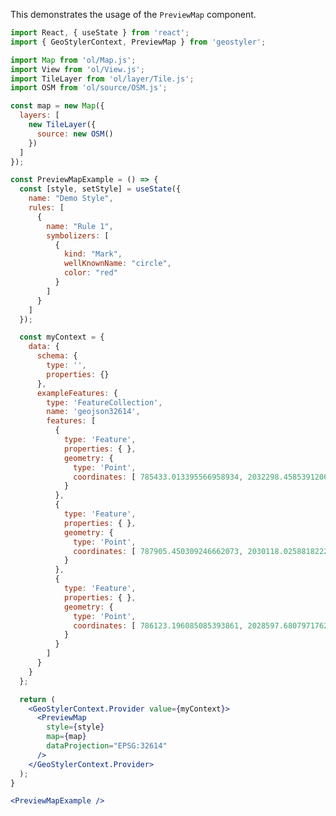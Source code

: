 <!--
 * Released under the BSD 2-Clause License
 *
 * Copyright © 2018-present, terrestris GmbH & Co. KG and GeoStyler contributors
 * All rights reserved.
 *
 * Redistribution and use in source and binary forms, with or without
 * modification, are permitted provided that the following conditions are met:
 *
 * * Redistributions of source code must retain the above copyright notice,
 *   this list of conditions and the following disclaimer.
 *
 * * Redistributions in binary form must reproduce the above copyright notice,
 *   this list of conditions and the following disclaimer in the documentation
 *   and/or other materials provided with the distribution.
 *
 * THIS SOFTWARE IS PROVIDED BY THE COPYRIGHT HOLDERS AND CONTRIBUTORS "AS IS"
 * AND ANY EXPRESS OR IMPLIED WARRANTIES, INCLUDING, BUT NOT LIMITED TO, THE
 * IMPLIED WARRANTIES OF MERCHANTABILITY AND FITNESS FOR A PARTICULAR PURPOSE
 * ARE DISCLAIMED. IN NO EVENT SHALL THE COPYRIGHT HOLDER OR CONTRIBUTORS BE
 * LIABLE FOR ANY DIRECT, INDIRECT, INCIDENTAL, SPECIAL, EXEMPLARY, OR
 * CONSEQUENTIAL DAMAGES (INCLUDING, BUT NOT LIMITED TO, PROCUREMENT OF
 * SUBSTITUTE GOODS OR SERVICES; LOSS OF USE, DATA, OR PROFITS; OR BUSINESS
 * INTERRUPTION) HOWEVER CAUSED AND ON ANY THEORY OF LIABILITY, WHETHER IN
 * CONTRACT, STRICT LIABILITY, OR TORT (INCLUDING NEGLIGENCE OR OTHERWISE)
 * ARISING IN ANY WAY OUT OF THE USE OF THIS SOFTWARE, EVEN IF ADVISED OF THE
 * POSSIBILITY OF SUCH DAMAGE.
 *
-->

This demonstrates the usage of the `PreviewMap` component.

```jsx
import React, { useState } from 'react';
import { GeoStylerContext, PreviewMap } from 'geostyler';

import Map from 'ol/Map.js';
import View from 'ol/View.js';
import TileLayer from 'ol/layer/Tile.js';
import OSM from 'ol/source/OSM.js';

const map = new Map({
  layers: [
    new TileLayer({
      source: new OSM()
    })
  ]
});

const PreviewMapExample = () => {
  const [style, setStyle] = useState({
    name: "Demo Style",
    rules: [
      {
        name: "Rule 1",
        symbolizers: [
          {
            kind: "Mark",
            wellKnownName: "circle",
            color: "red"
          }
        ]
      }
    ]
  });

  const myContext = {
    data: {
      schema: {
        type: '',
        properties: {}
      },
      exampleFeatures: {
        type: 'FeatureCollection',
        name: 'geojson32614',
        features: [
          {
            type: 'Feature',
            properties: { },
            geometry: {
              type: 'Point',
              coordinates: [ 785433.013395566958934, 2032298.458539120620117 ]
            }
          },
          {
            type: 'Feature',
            properties: { },
            geometry: {
              type: 'Point',
              coordinates: [ 787905.450309246662073, 2030118.025881822220981 ]
            }
          },
          {
            type: 'Feature',
            properties: { },
            geometry: {
              type: 'Point',
              coordinates: [ 786123.196085085393861, 2028597.680797176202759 ]
            }
          }
        ]
      }
    }
  };

  return (
    <GeoStylerContext.Provider value={myContext}>
      <PreviewMap
        style={style}
        map={map}
        dataProjection="EPSG:32614"
      />
    </GeoStylerContext.Provider>
  );
}

<PreviewMapExample />
```
